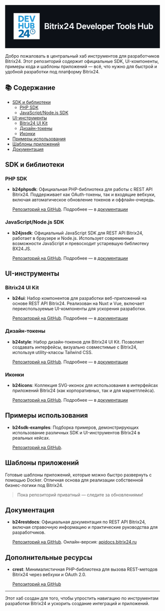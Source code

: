 <img src="./b24devhub-header.png" alt="Bitrix24 Developer Hub" width="1195"/>

Добро пожаловать в центральный хаб инструментов для разработчиков Bitrix24. Этот репозиторий содержит официальные SDK, UI-компоненты, примеры кода и шаблоны приложений — всё, что нужно для быстрой и удобной разработки под платформу Bitrix24.

## 📚 Содержание

- [SDK и библиотеки](#sdk-и-библиотеки)
  - [PHP SDK](#php-sdk)
  - [JavaScript/Node.js SDK](#javascriptnodejs-sdk)
- [UI-инструменты](#ui-инструменты)
  - [Bitrix24 UI Kit](#bitrix24-ui-kit)
  - [Дизайн-токены](#дизайн-токены)
  - [Иконки](#иконки)
- [Примеры использования](#примеры-использования)
- [Шаблоны приложений](#шаблоны-приложений)
- [Документация](#документация)

## SDK и библиотеки

### PHP SDK

- **b24phpsdk**: Официальная PHP-библиотека для работы с REST API Bitrix24. Поддерживает как OAuth-токены, так и входящие вебхуки, включая автоматическое обновление токенов и оффлайн-очередь.

  [Репозиторий на GitHub](https://github.com/bitrix24/b24phpsdk). Подробнее — в [документации](https://apidocs.bitrix24.ru/api-reference/b24phpsdk/index.html)

### JavaScript/Node.js SDK

- **b24jssdk**: Официальный JavaScript SDK для REST API Bitrix24, работает в браузере и Node.js. Использует современные возможности JavaScript и превосходит устаревшую библиотеку BX24.JS.

  [Репозиторий на GitHub](https://github.com/bitrix24/b24jssdk). Подробнее — в [документации](https://bitrix-tools.github.io/b24jssdk/)

## UI-инструменты

### Bitrix24 UI Kit

- **b24ui**: Набор компонентов для разработки веб-приложений на основе REST API Bitrix24. Реализован на Nuxt и Vue, включает переиспользуемые UI-компоненты для ускорения разработки.

  [Репозиторий на GitHub](https://github.com/bitrix24/b24ui). Подробнее — в [документации](https://bitrix-tools.github.io/b24ui/)

### Дизайн-токены

- **b24style**: Набор дизайн-токенов для Bitrix24 UI Kit. Позволяет создавать интерфейсы, визуально совместимые с Bitrix24, используя utility-классы Tailwind CSS.

  [Репозиторий на GitHub](https://github.com/bitrix24/b24style). Подробнее — в [документации](https://bitrix-tools.github.io/b24ui/)

### Иконки

- **b24icons**: Коллекция SVG-иконок для использования в интерфейсах приложений Bitrix24 (как корпоративных, так и для маркетплейса).

  [Репозиторий на GitHub](https://github.com/bitrix24/b24icons). Подробнее — в [документации](https://bitrix-tools.github.io/b24icons/)

## Примеры использования

- **b24sdk-examples**: Подборка примеров, демонстрирующих использование различных SDK и UI-инструментов Bitrix24 в реальных кейсах.

  [Репозиторий на GitHub](https://github.com/bitrix24/b24sdk-examples). 

## Шаблоны приложений

Готовые шаблоны приложений, которые можно быстро развернуть с помощью Docker. Отличная основа для реализации собственной бизнес-логики под Bitrix24.

> Пока репозиторий приватный — следите за обновлениями!

## Документация

- **b24restdocs**: Официальная документация по REST API Bitrix24, включая справочную информацию и практические руководства для разработчиков.

  [Репозиторий на GitHub](https://github.com/bitrix-tools/b24-rest-docs). Онлайн-версия: [apidocs.bitrix24.ru](https://apidocs.bitrix24.ru/)

## Дополнительные ресурсы

- **crest**: Минималистичная PHP-библиотека для вызова REST-методов Bitrix24 через вебхуки и OAuth 2.0.

  [Репозиторий на GitHub](https://github.com/bitrix-tools/crest)

---

Этот хаб создан для того, чтобы упростить навигацию по инструментам разработки Bitrix24 и ускорить создание интеграций и приложений.
